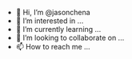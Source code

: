 - 👋 Hi, I’m @jasonchena
- 👀 I’m interested in ...
- 🌱 I’m currently learning ...
- 💞️ I’m looking to collaborate on ...
- 📫 How to reach me ...

<!---
jasonchena/jasonchena is a ✨ special ✨ repository because its `README.md` (this file) appears on your GitHub profile.
You can click the Preview link to take a look at your changes.
--->
